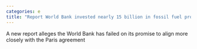 ```yaml
---
categories: e
title: "Report World Bank invested nearly 15 billion in fossil fuel projects despite climate commitment"
---
```

A new report alleges the World Bank has failed on its promise to align more closely with the Paris agreement